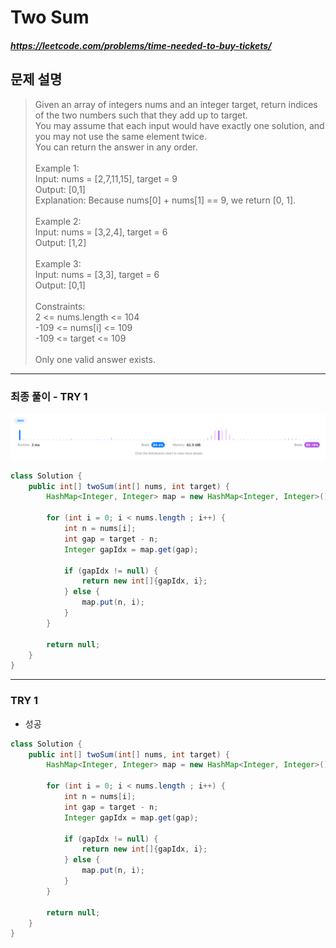 # Two Sum
##### https://leetcode.com/problems/time-needed-to-buy-tickets/

## 문제 설명
>Given an array of integers nums and an integer target, return indices of the two numbers such that they add up to target.
<br>You may assume that each input would have exactly one solution, and you may not use the same element twice.
<br>You can return the answer in any order.
<br><br>Example 1:
<br>Input: nums = [2,7,11,15], target = 9
<br>Output: [0,1]
<br>Explanation: Because nums[0] + nums[1] == 9, we return [0, 1].
<br><br>Example 2:
<br>Input: nums = [3,2,4], target = 6
<br>Output: [1,2]
<br><br>Example 3:
<br>Input: nums = [3,3], target = 6
<br>Output: [0,1]
<br><br>Constraints:
<br>2 <= nums.length <= 104
<br>-109 <= nums[i] <= 109
<br>-109 <= target <= 109
<br><br>Only one valid answer exists.
---
### 최종 풀이 - TRY 1
![img.png](1week_leetcode_result.png)
~~~java
class Solution {
    public int[] twoSum(int[] nums, int target) {
        HashMap<Integer, Integer> map = new HashMap<Integer, Integer>();

        for (int i = 0; i < nums.length ; i++) {
            int n = nums[i];
            int gap = target - n;
            Integer gapIdx = map.get(gap);

            if (gapIdx != null) {
                return new int[]{gapIdx, i};
            } else {
                map.put(n, i);
            }
        }

        return null;
    }
}
~~~
---
### TRY 1
- 성공
~~~java
class Solution {
    public int[] twoSum(int[] nums, int target) {
        HashMap<Integer, Integer> map = new HashMap<Integer, Integer>();
        
        for (int i = 0; i < nums.length ; i++) {
            int n = nums[i];
            int gap = target - n;
            Integer gapIdx = map.get(gap);

            if (gapIdx != null) {
                return new int[]{gapIdx, i};
            } else {
                map.put(n, i);
            }
        }

        return null;
    }
}
~~~